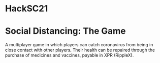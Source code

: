 # HackSC21

# Social Distancing: The Game 
A multiplayer game in which players can catch coronavirus from being in close contact with other players. Their health can be repaired through the purchase of medicines and vaccines, payable in XPR (RippleX). 
